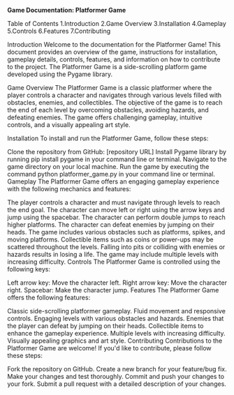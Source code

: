 **Game Documentation: Platformer Game**

Table of Contents
1.Introduction
2.Game Overview
3.Installation
4.Gameplay
5.Controls
6.Features
7.Contributing

Introduction <a name="introduction"></a>
Welcome to the documentation for the Platformer Game! This document provides an overview of the game, instructions for installation, gameplay details, controls, features, and information on how to contribute to the project. The Platformer Game is a side-scrolling platform game developed using the Pygame library.

Game Overview <a name="game-overview"></a>
The Platformer Game is a classic platformer where the player controls a character and navigates through various levels filled with obstacles, enemies, and collectibles. The objective of the game is to reach the end of each level by overcoming obstacles, avoiding hazards, and defeating enemies. The game offers challenging gameplay, intuitive controls, and a visually appealing art style.

Installation <a name="installation"></a>
To install and run the Platformer Game, follow these steps:

Clone the repository from GitHub: [repository URL]
Install Pygame library by running pip install pygame in your command line or terminal.
Navigate to the game directory on your local machine.
Run the game by executing the command python platformer_game.py in your command line or terminal.
Gameplay <a name="gameplay"></a>
The Platformer Game offers an engaging gameplay experience with the following mechanics and features:

The player controls a character and must navigate through levels to reach the end goal.
The character can move left or right using the arrow keys and jump using the spacebar.
The character can perform double jumps to reach higher platforms.
The character can defeat enemies by jumping on their heads.
The game includes various obstacles such as platforms, spikes, and moving platforms.
Collectible items such as coins or power-ups may be scattered throughout the levels.
Falling into pits or colliding with enemies or hazards results in losing a life.
The game may include multiple levels with increasing difficulty.
Controls <a name="controls"></a>
The Platformer Game is controlled using the following keys:

Left arrow key: Move the character left.
Right arrow key: Move the character right.
Spacebar: Make the character jump.
Features <a name="features"></a>
The Platformer Game offers the following features:

Classic side-scrolling platformer gameplay.
Fluid movement and responsive controls.
Engaging levels with various obstacles and hazards.
Enemies that the player can defeat by jumping on their heads.
Collectible items to enhance the gameplay experience.
Multiple levels with increasing difficulty.
Visually appealing graphics and art style.
Contributing <a name="contributing"></a>
Contributions to the Platformer Game are welcome! If you'd like to contribute, please follow these steps:

Fork the repository on GitHub.
Create a new branch for your feature/bug fix.
Make your changes and test thoroughly.
Commit and push your changes to your fork.
Submit a pull request with a detailed description of your changes.

